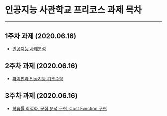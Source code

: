 # 인공지능 사관학교 프리코스 과제 목차
***
## 1주차 과제 (2020.06.16)

 - [인공지능 사례분석](https://github.com/S0Y3on/gj-aischool/blob/master/1%EC%A3%BC%EC%B0%A8_%EA%B3%BC%EC%A0%9C.ipynb)

## 2주차 과제 (2020.06.16)

 - [파이썬과 인공지능 기초수학](https://nbviewer.jupyter.org/github/S0Y3on/gj-aischool/blob/master/2%E1%84%8C%E1%85%AE%E1%84%8E%E1%85%A1%E1%84%80%E1%85%AA%E1%84%8C%E1%85%A6.ipynb)
 
## 3주차 과제 (2020.06.16)

 - [학습률 최적화, 군집 분석 구현, Cost Function 구현](https://github.com/S0Y3on/gj-aischool/blob/master/3%EC%A3%BC%EC%B0%A8_%EA%B3%BC%EC%A0%9C.ipynb)
